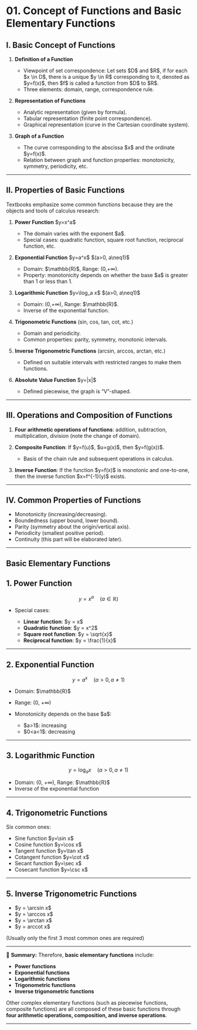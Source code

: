 

# 01. Concept of Functions and Basic Elementary Functions

## I. Basic Concept of Functions

1. **Definition of a Function**

   * Viewpoint of set correspondence: Let sets \$D\$ and \$R\$, if for each \$x \in D\$, there is a unique \$y \in R\$ corresponding to it, denoted as \$y=f(x)\$, then \$f\$ is called a function from \$D\$ to \$R\$.
   * Three elements: domain, range, correspondence rule.

2. **Representation of Functions**

   * Analytic representation (given by formula).
   * Tabular representation (finite point correspondence).
   * Graphical representation (curve in the Cartesian coordinate system).

3. **Graph of a Function**

   * The curve corresponding to the abscissa \$x\$ and the ordinate \$y=f(x)\$.
   * Relation between graph and function properties: monotonicity, symmetry, periodicity, etc.

---

## II. Properties of Basic Functions

Textbooks emphasize some common functions because they are the objects and tools of calculus research:

1. **Power Function** \$y=x^a\$

   * The domain varies with the exponent \$a\$.
   * Special cases: quadratic function, square root function, reciprocal function, etc.

2. **Exponential Function** \$y=a^x\$ \$(a>0, a\neq1)\$

   * Domain: \$\mathbb{R}\$, Range: (0,+∞).
   * Property: monotonicity depends on whether the base \$a\$ is greater than 1 or less than 1.

3. **Logarithmic Function** \$y=\log\_a x\$ \$(a>0, a\neq1)\$

   * Domain: (0,+∞), Range: \$\mathbb{R}\$.
   * Inverse of the exponential function.

4. **Trigonometric Functions** (sin, cos, tan, cot, etc.)

   * Domain and periodicity.
   * Common properties: parity, symmetry, monotonic intervals.

5. **Inverse Trigonometric Functions** (arcsin, arccos, arctan, etc.)

   * Defined on suitable intervals with restricted ranges to make them functions.

6. **Absolute Value Function** \$y=|x|\$

   * Defined piecewise, the graph is “V”-shaped.

---

## III. Operations and Composition of Functions

1. **Four arithmetic operations of functions**: addition, subtraction, multiplication, division (note the change of domain).
2. **Composite Function**: If \$y=f(u)\$, \$u=g(x)\$, then \$y=f(g(x))\$.

   * Basis of the chain rule and subsequent operations in calculus.
3. **Inverse Function**: If the function \$y=f(x)\$ is monotonic and one-to-one, then the inverse function \$x=f^{-1}(y)\$ exists.

---

## IV. Common Properties of Functions

* Monotonicity (increasing/decreasing).
* Boundedness (upper bound, lower bound).
* Parity (symmetry about the origin/vertical axis).
* Periodicity (smallest positive period).
* Continuity (this part will be elaborated later).

---

## Basic Elementary Functions

## 1. Power Function

$$
y = x^a \quad (a \in \mathbb{R})
$$

* Special cases:

  * **Linear function**: \$y = x\$
  * **Quadratic function**: \$y = x^2\$
  * **Square root function**: \$y = \sqrt{x}\$
  * **Reciprocal function**: \$y = \frac{1}{x}\$

---

## 2. Exponential Function

$$
y = a^x \quad (a>0, a \neq 1)
$$

* Domain: \$\mathbb{R}\$
* Range: (0, +∞)
* Monotonicity depends on the base \$a\$:

  * \$a>1\$: increasing
  * \$0\<a<1\$: decreasing

---

## 3. Logarithmic Function

$$
y = \log_a x \quad (a>0, a \neq 1)
$$

* Domain: (0, +∞), Range: \$\mathbb{R}\$
* Inverse of the exponential function

---

## 4. Trigonometric Functions

Six common ones:

* Sine function \$y=\sin x\$
* Cosine function \$y=\cos x\$
* Tangent function \$y=\tan x\$
* Cotangent function \$y=\cot x\$
* Secant function \$y=\sec x\$
* Cosecant function \$y=\csc x\$

---

## 5. Inverse Trigonometric Functions

* \$y = \arcsin x\$
* \$y = \arccos x\$
* \$y = \arctan x\$
* \$y = arccot x\$

(Usually only the first 3 most common ones are required)

---

📌 **Summary:**
Therefore, **basic elementary functions** include:

* **Power functions**
* **Exponential functions**
* **Logarithmic functions**
* **Trigonometric functions**
* **Inverse trigonometric functions**

Other complex elementary functions (such as piecewise functions, composite functions) are all composed of these basic functions through **four arithmetic operations, composition, and inverse operations**.

---


